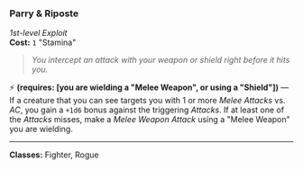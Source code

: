### Parry & Riposte
*1st-level Exploit*  
**Cost:** `1` "Stamina"  

> *You intercept an attack with your weapon or shield right before it hits you.*

⚡ **(requires: [you are wielding a "Melee Weapon", or using a "Shield"])** — If a creature that you can see targets you with 1 or more *Melee Attacks* vs. *AC*, you gain a `+1d6` bonus against the triggering *Attacks*. If at least one of the *Attacks* misses, make a *Melee Weapon Attack* using a "Melee Weapon" you are wielding.

---

**Classes:** Fighter, Rogue
